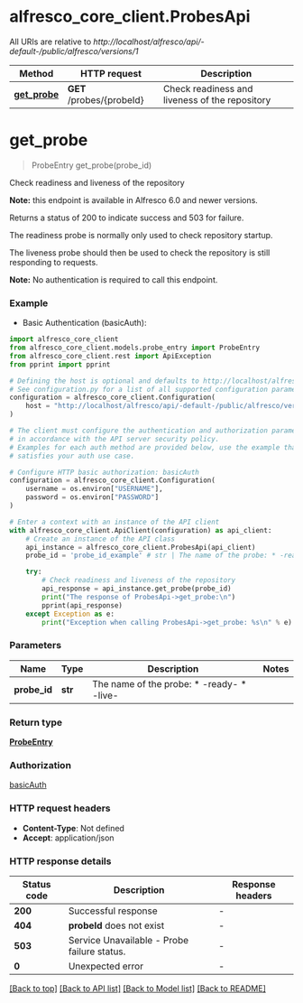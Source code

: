 # alfresco_core_client.ProbesApi

All URIs are relative to *http://localhost/alfresco/api/-default-/public/alfresco/versions/1*

Method | HTTP request | Description
------------- | ------------- | -------------
[**get_probe**](ProbesApi.md#get_probe) | **GET** /probes/{probeId} | Check readiness and liveness of the repository


# **get_probe**
> ProbeEntry get_probe(probe_id)

Check readiness and liveness of the repository

**Note:** this endpoint is available in Alfresco 6.0 and newer versions.

Returns a status of 200 to indicate success and 503 for failure.

The readiness probe is normally only used to check repository startup.

The liveness probe should then be used to check the repository is still responding to requests.

**Note:** No authentication is required to call this endpoint.


### Example

* Basic Authentication (basicAuth):

```python
import alfresco_core_client
from alfresco_core_client.models.probe_entry import ProbeEntry
from alfresco_core_client.rest import ApiException
from pprint import pprint

# Defining the host is optional and defaults to http://localhost/alfresco/api/-default-/public/alfresco/versions/1
# See configuration.py for a list of all supported configuration parameters.
configuration = alfresco_core_client.Configuration(
    host = "http://localhost/alfresco/api/-default-/public/alfresco/versions/1"
)

# The client must configure the authentication and authorization parameters
# in accordance with the API server security policy.
# Examples for each auth method are provided below, use the example that
# satisfies your auth use case.

# Configure HTTP basic authorization: basicAuth
configuration = alfresco_core_client.Configuration(
    username = os.environ["USERNAME"],
    password = os.environ["PASSWORD"]
)

# Enter a context with an instance of the API client
with alfresco_core_client.ApiClient(configuration) as api_client:
    # Create an instance of the API class
    api_instance = alfresco_core_client.ProbesApi(api_client)
    probe_id = 'probe_id_example' # str | The name of the probe: * -ready- * -live- 

    try:
        # Check readiness and liveness of the repository
        api_response = api_instance.get_probe(probe_id)
        print("The response of ProbesApi->get_probe:\n")
        pprint(api_response)
    except Exception as e:
        print("Exception when calling ProbesApi->get_probe: %s\n" % e)
```



### Parameters


Name | Type | Description  | Notes
------------- | ------------- | ------------- | -------------
 **probe_id** | **str**| The name of the probe: * -ready- * -live-  | 

### Return type

[**ProbeEntry**](ProbeEntry.md)

### Authorization

[basicAuth](../README.md#basicAuth)

### HTTP request headers

 - **Content-Type**: Not defined
 - **Accept**: application/json

### HTTP response details

| Status code | Description | Response headers |
|-------------|-------------|------------------|
**200** | Successful response |  -  |
**404** | **probeId** does not exist  |  -  |
**503** | Service Unavailable - Probe failure status. |  -  |
**0** | Unexpected error |  -  |

[[Back to top]](#) [[Back to API list]](../README.md#documentation-for-api-endpoints) [[Back to Model list]](../README.md#documentation-for-models) [[Back to README]](../README.md)

